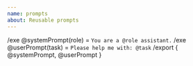 ```yaml
---
name: prompts
about: Reusable prompts
---
```


/exe @systemPrompt(role) = `You are a @role assistant.`
/exe @userPrompt(task) = `Please help me with: @task`
/export { @systemPrompt, @userPrompt }